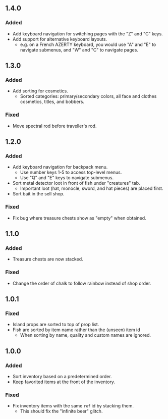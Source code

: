 ## 1.4.0
### Added
- Add keyboard navigation for switching pages with the "Z" and "C" keys.
- Add support for alternative keyboard layouts.
  - e.g. on a French AZERTY keyboard, you would use "A" and "E" to navigate submenus, and "W" and "C" to navigate pages.

## 1.3.0

### Added
- Add sorting for cosmetics.
  - Sorted categories: primary/secondary colors, all face and clothes cosmetics, titles, and bobbers.

### Fixed
- Move spectral rod before traveller's rod.

## 1.2.0

### Added
- Add keyboard navigation for backpack menu.
  - Use number keys 1-5 to access top-level menus.
  - Use "Q" and "E" keys to navigate submenus.
- Sort metal detector loot in front of fish under "creatures" tab.
  - Important loot (hat, monocle, sword, and hat pieces) are placed first.
- Sort bait in the sell shop.

### Fixed
- Fix bug where treasure chests show as "empty" when obtained.

## 1.1.0

### Added
- Treasure chests are now stacked.

### Fixed
- Change the order of chalk to follow rainbow instead of shop order.

## 1.0.1

### Fixed
- Island props are sorted to top of prop list.
- Fish are sorted by item name rather than the (unseen) item id
  - When sorting by name, quality and custom names are ignored.

## 1.0.0

### Added
- Sort inventory based on a predetermined order.
- Keep favorited items at the front of the inventory.

### Fixed
- Fix inventory items with the same `ref` id by stacking them.
  - This should fix the "infinite beer" glitch.
